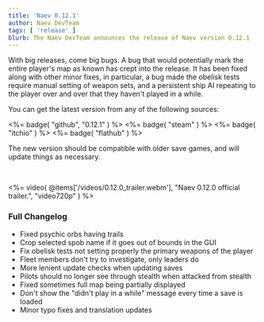 ```yaml
---
title: 'Naev 0.12.1'
author: Naev DevTeam
tags: [ 'release' ]
blurb: The Naev DevTeam announces the release of Naev version 0.12.1
---
```


With big releases, come big bugs. A bug that would potentially mark the entire
player's map as known has crept into the release. It has been fixed along with
other minor fixes, in particular, a bug made the obelisk tests require
manual setting of weapon sets, and a persistent ship AI repeating to the player
over and over that they haven't played in a while.

You can get the latest version from any of the following sources:

<%= badge( "github", "0.12.1" ) %>
<%= badge( "steam" ) %>
<%= badge( "itchio" ) %>
<%= badge( "flathub" ) %>

The new version should be compatible with older save games, and will update
things as necessary.

<br>

<%= video( @items['/videos/0.12.0_trailer.webm'], "Naev 0.12.0 official trailer.", "video720p" ) %>

### Full Changelog
* Fixed psychic orbs having trails
* Crop selected spob name if it goes out of bounds in the GUI
* Fix obelisk tests not setting properly the primary weapons of the player
* Fleet members don't try to investigate, only leaders do
* More lenient update checks when updating saves
* Pilots should no longer see through stealth when attacked from stealth
* Fixed sometimes full map being partially displayed
* Don't show the "didn't play in a while" message every time a save is loaded
* Minor typo fixes and translation updates
